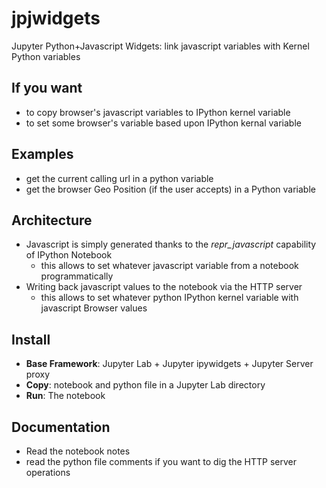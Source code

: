 # jpjwidgets
Jupyter Python+Javascript Widgets: link javascript variables with Kernel Python variables

## If you want

* to copy browser's javascript variables to IPython kernel variable
* to set some browser's variable based upon IPython kernal variable

## Examples

* get the current calling url in a python variable
* get the browser Geo Position (if the user accepts) in a Python variable

## Architecture

* Javascript is simply generated thanks to the _repr_javascript_ capability of IPython Notebook
   * this allows to set whatever javascript variable from a notebook programmatically
* Writing back javascript values to the notebook via the HTTP server
   * this allows to set whatever python IPython kernel variable with javascript Browser values

## Install

* **Base Framework**: Jupyter Lab + Jupyter ipywidgets + Jupyter Server proxy
* **Copy**: notebook and python file in a Jupyter Lab directory
* **Run**: The notebook

## Documentation

* Read the notebook notes
* read the python file comments if you want to dig the HTTP server operations
